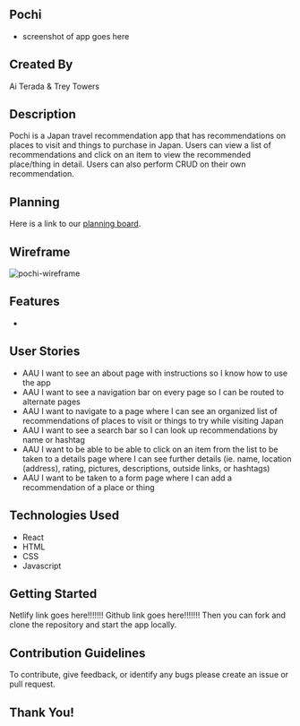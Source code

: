 ## Pochi

- screenshot of app goes here


## Created By

Ai Terada & Trey Towers

## Description

Pochi is a Japan travel recommendation app that has recommendations on places to visit and things to purchase in Japan. Users can view a list of recommendations and click on an item to view the recommended place/thing in detail. Users can also perform CRUD on their own recommendation.

## Planning

Here is a link to our [planning board](https://crawling-snarl-6d7.notion.site/b62a8ebeac4045628fa092f070b4c290?v=3d6cc6d838d64b20b83c2a3de396e1b1).

## Wireframe

![pochi-wireframe](https://user-images.githubusercontent.com/105613673/200079296-97b01d75-a861-4a9c-8632-2db27a615e4f.png)

## Features

- 

## User Stories

- AAU I want to see an about page with instructions so I know how to use the app
- AAU I want to see a navigation bar on every page so I can be routed to alternate pages
- AAU I want to navigate to a page where I can see an organized list of recommendations of places to visit or things to try while visiting Japan
- AAU I want to see a search bar so I can look up recommendations by name or hashtag
- AAU I want to be able to be able to click on an item from the list to be taken to a details page where I can see further details (ie. name, location (address), rating, pictures, descriptions, outside links, or hashtags)
- AAU I want to be taken to a form page where I can add a recommendation of a place or thing

## Technologies Used

- React 
- HTML
- CSS 
- Javascript

## Getting Started

Netlify link goes here!!!!!!!
Github link goes here!!!!!!! Then you can fork and clone the repository and start the app locally.

## Contribution Guidelines

To contribute, give feedback, or identify any bugs please create an issue or pull request.

## Thank You!
